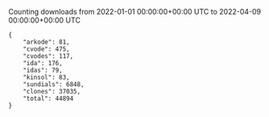 
Counting downloads from 2022-01-01 00:00:00+00:00 UTC to 2022-04-09 00:00:00+00:00 UTC

```
{
    "arkode": 81,
    "cvode": 475,
    "cvodes": 117,
    "ida": 176,
    "idas": 79,
    "kinsol": 83,
    "sundials": 6848,
    "clones": 37035,
    "total": 44894
}
```

